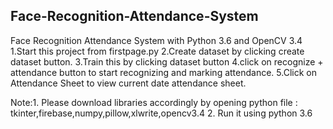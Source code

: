## Face-Recognition-Attendance-System
Face Recognition Attendance System with Python 3.6 and OpenCV 3.4
1.Start this project from firstpage.py
2.Create dataset by clicking create dataset button.
3.Train this by clicking dataset button
4.click on recognize + attendance button to start recognizing and marking attendance.
5.Click on Attendance Sheet to view current date attendance sheet.

Note:1. Please download libraries accordingly by opening python file : tkinter,firebase,numpy,pillow,xlwrite,opencv3.4
     2. Run it using python 3.6

